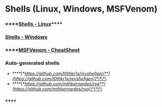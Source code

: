 # Shells \(Linux, Windows, MSFVenom\)

### \*\*\*\*[**Shells - Linux**](linux.md)\*\*\*\*

### [**Shells - Windows**](windows.md)

### \*\*\*\*[**MSFVenom - CheatSheet**](untitled.md)

### **Auto-generated shells**

* \*\*\*\*[**https://github.com/t0thkr1s/revshellgen**](https://github.com/t0thkr1s/revshellgen)\*\*\*\*
* \*\*\*\*[**https://github.com/mthbernardes/rsg**](https://github.com/mthbernardes/rsg)\*\*\*\*

### \*\*\*\*

